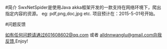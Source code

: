 #简介
SwxNetSpider是使用Java akka框架开发的一款支持在网络环境下，爬出指定内容的资源。
eg: pdf,png,doc,jpg etc.
项目预计在：2015-5-01号开始。

#问题反馈

如有任何问题请通过601608602@qq.com 或者 alldnnwanglu@gmail.com向我反馈,Enjoy!